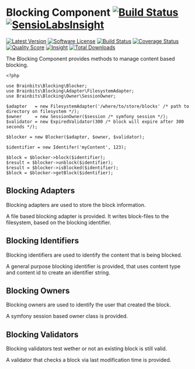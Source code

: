 Blocking Component [![Build Status](https://travis-ci.org/brainbits/blocking.png?branch=master)](https://travis-ci.org/brainbits/blocking) [![SensioLabsInsight](https://insight.sensiolabs.com/projects/bc35527c-11d8-45a1-a482-18d376cfe382/mini.png)](https://insight.sensiolabs.com/projects/bc35527c-11d8-45a1-a482-18d376cfe382)
==================


[![Latest Version](https://img.shields.io/github/release/brainbits/blocking.svg?style=flat-square)](https://github.com/brainbits/blocking/releases)
[![Software License](https://img.shields.io/badge/license-MIT-brightgreen.svg?style=flat-square)](LICENSE)
[![Build Status](https://img.shields.io/travis/brainbits/blocking/master.svg?style=flat-square)](https://travis-ci.org/brainbits/blocking)
[![Coverage Status](https://img.shields.io/scrutinizer/coverage/g/brainbits/blocking.svg?style=flat-square)](https://scrutinizer-ci.com/g/brainbits/blocking/code-structure)
[![Quality Score](https://img.shields.io/scrutinizer/g/brainbits/blocking.svg?style=flat-square)](https://scrutinizer-ci.com/g/brainbits/blocking)
[![Insight](https://img.shields.io/sensiolabs/i/bc35527c-11d8-45a1-a482-18d376cfe382.svg)](https://insight.sensiolabs.com/projects/bc35527c-11d8-45a1-a482-18d376cfe382)
[![Total Downloads](https://img.shields.io/packagist/dt/brainbits/blocking.svg?style=flat-square)](https://packagist.org/packages/brainbits/blocking)

The Blocking Component provides methods to manage content based blocking.

    <?php

    use Brainbits\Blocking\Blocker;
    use Brainbits\Blocking\Adapter\FilesystemAdapter;
    use Brainbits\Blocking\Owner\SessionOwner;

    $adapter   = new FilesystemAdapter('/where/to/store/blocks' /* path to directory on filesystem */);
    $owner     = new SessionOwner($session /* symfony session */);
    $validator = new ExpiredValidator(300 /* block will expire after 300 seconds */);

    $blocker = new Blocker($adapter, $owner, $validator);

    $identifier = new Identifer('myContent', 123);

    $block = $blocker->block($identifier);
    $result = $blocker->unblock($identifier);
    $result = $blocker->isBlocked($identifier);
    $block = $blocker->getBlock($identifier);

Blocking Adapters
-----------------
Blocking adapters are used to store the block information.

A file based blocking adapter is provided.
It writes block-files to the filesystem, based on the blocking identifier.

Blocking Identifiers
--------------------
Blocking identifiers are used to identify the content that is being blocked.

A general purpose blocking identifier is provided, that uses content type and
content id to create an identifier string.

Blocking Owners
---------------
Blocking owners are used to identify the user that created the block.

A symfony session based owner class is provided.

Blocking Validators
-------------------
Blocking validators test wether or not an existing block is still valid.

A validator that checks a block via last modification time is provided.
